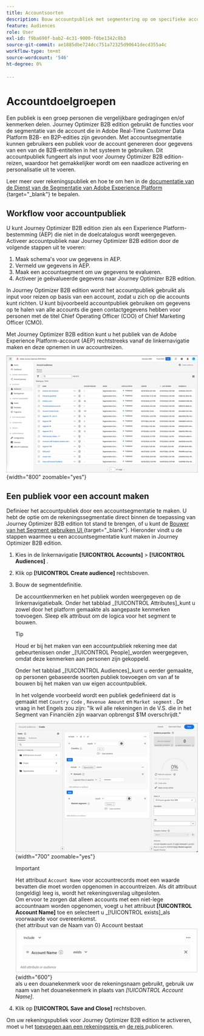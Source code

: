 ```yaml
---
title: Accountsoorten
description: Bouw accountpubliek met segmentering op om specifieke accounts te richten en persoonlijke reizen op basis van account mogelijk te maken in Journey Optimizer B2B edition.
feature: Audiences
role: User
exl-id: f9ba690f-bab2-4c31-9000-f0be1342c8b3
source-git-commit: ae1885dbe724dcc751a72325d90641decd355a4c
workflow-type: tm+mt
source-wordcount: '546'
ht-degree: 0%

---
```


# Accountdoelgroepen

Een publiek is een groep personen die vergelijkbare gedragingen en/of kenmerken delen. Journey Optimizer B2B edition gebruikt de functies voor de segmentatie van de account die in Adobe Real-Time Customer Data Platform B2B- en B2P-edities zijn gevonden. Met accountsegmentatie kunnen gebruikers een publiek voor de account genereren door gegevens van een van de B2B-entiteiten in het systeem te gebruiken. Dit accountpubliek fungeert als input voor Journey Optimizer B2B edition-reizen, waardoor het gemakkelijker wordt om een naadloze activering en personalisatie uit te voeren.

Leer meer over rekeningspubliek en hoe te om hen in de [ documentatie van de Dienst van de Segmentatie van Adobe Experience Platform ](https://experienceleague.adobe.com/en/docs/experience-platform/segmentation/types/account-audiences){target="_blank"} te bepalen.

## Workflow voor accountpubliek

U kunt Journey Optimizer B2B edition zien als een Experience Platform-bestemming (AEP) die niet in de doelcatalogus wordt weergegeven. Activeer accountpubliek naar Journey Optimizer B2B edition door de volgende stappen uit te voeren:

1. Maak schema&#39;s voor uw gegevens in AEP.
1. Vermeld uw gegevens in AEP.
1. Maak een accountsegment om uw gegevens te evalueren.
1. Activeer je geëvalueerde gegevens naar Journey Optimizer B2B edition.

In Journey Optimizer B2B edition wordt het accountpubliek gebruikt als input voor reizen op basis van een account, zodat u zich op die accounts kunt richten. U kunt bijvoorbeeld accountpubliek gebruiken om gegevens op te halen van alle accounts die geen contactgegevens hebben voor personen met de titel Chief Operating Officer (COO) of Chief Marketing Officer (CMO).

Met Journey Optimizer B2B edition kunt u het publiek van de Adobe Experience Platform-account (AEP) rechtstreeks vanaf de linkernavigatie maken en deze opnemen in uw accountreizen.

![ de rekeningspubliek van de Toegang ](./assets/account-audiences-browse.png){width="800" zoomable="yes"}

## Een publiek voor een account maken

Definieer het accountpubliek door een accountsegmentatie te maken. U hebt de optie om de rekeningssegmentatie direct binnen de toepassing van Journey Optimizer B2B edition tot stand te brengen, of u kunt de [ Bouwer van het Segment gebruiken UI ](https://experienceleague.adobe.com/en/docs/experience-platform/segmentation/ui/segment-builder){target="_blank"}. Hieronder vindt u de stappen waarmee u een accountsegmentatie kunt maken in Journey Optimizer B2B edition.

1. Kies in de linkernavigatie **[!UICONTROL Accounts]** > **[!UICONTROL Audiences]** .

1. Klik op **[!UICONTROL Create audience]** rechtsboven.

1. Bouw de segmentdefinitie.

   De accountkenmerken en het publiek worden weergegeven op de linkernavigatiebalk. Onder het tabblad _[!UICONTROL Attributes]_kunt u zowel door het platform gemaakte als aangepaste kenmerken toevoegen. Sleep elk attribuut om de logica voor het segment te bouwen.

   >[!TIP]
   >
   >Houd er bij het maken van een accountpubliek rekening mee dat gebeurtenissen onder _[!UICONTROL People]_worden weergegeven, omdat deze kenmerken aan personen zijn gekoppeld.<br/>
   >
   >Onder het tabblad _[!UICONTROL Audiences]_kunt u eerder gemaakte, op personen gebaseerde soorten publiek toevoegen om van af te bouwen bij het maken van uw eigen accountpubliek.

   In het volgende voorbeeld wordt een publiek gedefinieerd dat is gemaakt met `Country Code` , `Revenue Amount` en `Market segment` . De vraag in het Engels zou zijn: &quot;Ik wil alle rekeningen in de V.S. die in het Segment van Financiën zijn waarvan opbrengst $1M overschrijdt.&quot;

   ![ de bouwervoorbeeld van de de segmentbouwer van het rekeningspubliek ](./assets/audience-segment-builder-US-finance-1M.png){width="700" zoomable="yes"}
   <br/>

   >[!IMPORTANT]
   >
   >Het attribuut `Account Name` voor accountrecords moet een waarde bevatten die moet worden opgenomen in accountreizen. Als dit attribuut (ongeldig) leeg is, wordt het rekeningsverslag uitgesloten.<br/>
   >Om ervoor te zorgen dat alleen accounts met een niet-lege accountnaam worden opgenomen, voegt u het attribuut **[!UICONTROL Account Name]** toe en selecteert u _[!UICONTROL exists]_als voorwaarde voor overeenkomst. <br/>
   >{het attribuut van de Naam van 0} Account bestaat ![](./assets/audience-segment-builder-account-name-exists.png){width="600"}
   ><br/> als u een douanekenmerk voor de rekeningsnaam gebruikt, gebruik uw naam van het douanekenmerk in plaats van _[!UICONTROL Account Name]_.

1. Klik op **[!UICONTROL Save and Close]** rechtsboven.

Om uw rekeningspubliek voor Journey Optimizer B2B edition te activeren, moet u het [ toevoegen aan een rekeningsreis ](../journeys/journey-overview.md#add-the-account-audience-for-your-journey) en [ de reis ](../journeys/journey-overview.md) publiceren.

